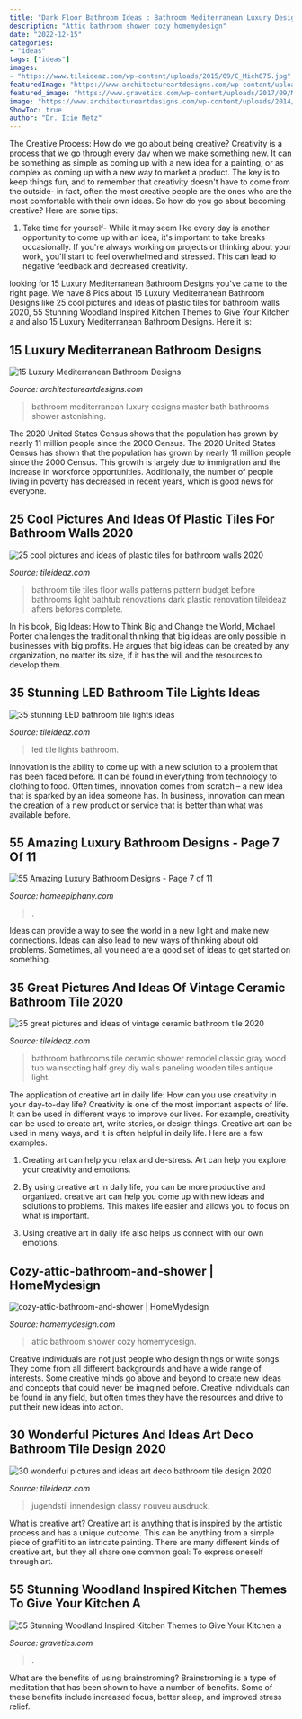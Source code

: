 ```yaml
---
title: "Dark Floor Bathroom Ideas : Bathroom Mediterranean Luxury Designs Master Bath Bathrooms Shower Astonishing"
description: "Attic bathroom shower cozy homemydesign"
date: "2022-12-15"
categories:
- "ideas"
tags: ["ideas"]
images:
- "https://www.tileideaz.com/wp-content/uploads/2015/09/C_Mich075.jpg"
featuredImage: "https://www.architectureartdesigns.com/wp-content/uploads/2014/08/15-Luxury-Mediterranean-Bathroom-Designs-8-630x494.jpg"
featured_image: "https://www.gravetics.com/wp-content/uploads/2017/09/Modern-Farmhouse-Kitchen.-Gray-tile-floors-white-cabinets..jpg"
image: "https://www.architectureartdesigns.com/wp-content/uploads/2014/08/15-Luxury-Mediterranean-Bathroom-Designs-8-630x494.jpg"
ShowToc: true
author: "Dr. Icie Metz"
---
```



The Creative Process: How do we go about being creative?
Creativity is a process that we go through every day when we make something new. It can be something as simple as coming up with a new idea for a painting, or as complex as coming up with a new way to market a product. The key is to keep things fun, and to remember that creativity doesn't have to come from the outside- in fact, often the most creative people are the ones who are the most comfortable with their own ideas. So how do you go about becoming creative? Here are some tips: 
1) Take time for yourself- While it may seem like every day is another opportunity to come up with an idea, it's important to take breaks occasionally. If you're always working on projects or thinking about your work, you'll start to feel overwhelmed and stressed. This can lead to negative feedback and decreased creativity.

	

		
looking for 15 Luxury Mediterranean Bathroom Designs you've came to the right page. We have 8 Pics about 15 Luxury Mediterranean Bathroom Designs like 25 cool pictures and ideas of plastic tiles for bathroom walls 2020, 55 Stunning Woodland Inspired Kitchen Themes to Give Your Kitchen a and also 15 Luxury Mediterranean Bathroom Designs. Here it is:
		
    
## 15 Luxury Mediterranean Bathroom Designs

<img loading=lazy src="https://www.architectureartdesigns.com/wp-content/uploads/2014/08/15-Luxury-Mediterranean-Bathroom-Designs-8-630x494.jpg" onerror="this.onerror=null;this.src='https://tse4.mm.bing.net/th?id=OIP.tf9YiS-Aux1gXh4gNSNVPwHaFz&amp;pid=15.1';" alt="15 Luxury Mediterranean Bathroom Designs">

_Source: architectureartdesigns.com_

>bathroom mediterranean luxury designs master bath bathrooms shower astonishing. 

	

The 2020 United States Census shows that the population has grown by nearly 11 million people since the 2000 Census.
The 2020 United States Census has shown that the population has grown by nearly 11 million people since the 2000 Census. This growth is largely due to immigration and the increase in workforce opportunities. Additionally, the number of people living in poverty has decreased in recent years, which is good news for everyone.

    
## 25 Cool Pictures And Ideas Of Plastic Tiles For Bathroom Walls 2020

<img loading=lazy src="https://www.tileideaz.com/wp-content/uploads/2015/09/wonderful-blue-shade-vintage-bathroom-tile-patterns-classic-kitchen-design-ideas-floral-pattern-bathtub-drapes-adorable-vintage-bathroom-tile-patterns-blue-bathroom-floor-tile-bathroom-favo.jpg" onerror="this.onerror=null;this.src='https://tse3.mm.bing.net/th?id=OIP.lvuxWeE8IeRThnpqA-bJvQHaLK&amp;pid=15.1';" alt="25 cool pictures and ideas of plastic tiles for bathroom walls 2020">

_Source: tileideaz.com_

>bathroom tile tiles floor walls patterns pattern budget before bathrooms light bathtub renovations dark plastic renovation tileideaz afters befores complete. 

	

In his book, Big Ideas: How to Think Big and Change the World, Michael Porter challenges the traditional thinking that big ideas are only possible in businesses with big profits. He argues that big ideas can be created by any organization, no matter its size, if it has the will and the resources to develop them.

    
## 35 Stunning LED Bathroom Tile Lights Ideas

<img loading=lazy src="https://www.tileideaz.com/wp-content/uploads/2015/08/165.jpg" onerror="this.onerror=null;this.src='https://tse3.mm.bing.net/th?id=OIP.fb5B2pbYYMPHONVhYkF8FwHaIC&amp;pid=15.1';" alt="35 stunning LED bathroom tile lights ideas">

_Source: tileideaz.com_

>led tile lights bathroom. 

	

Innovation is the ability to come up with a new solution to a problem that has been faced before. It can be found in everything from technology to clothing to food. Often times, innovation comes from scratch – a new idea that is sparked by an idea someone has. In business, innovation can mean the creation of a new product or service that is better than what was available before.

    
## 55 Amazing Luxury Bathroom Designs - Page 7 Of 11

<img loading=lazy src="https://homeepiphany.com/wp-content/uploads/2015/08/55-Amazing-Luxury-Bathroom-Designs-32.jpg" onerror="this.onerror=null;this.src='https://tse2.mm.bing.net/th?id=OIP.F61GkRtOSvEihFwzY_zYVAHaKA&amp;pid=15.1';" alt="55 Amazing Luxury Bathroom Designs - Page 7 of 11">

_Source: homeepiphany.com_

>. 

	

Ideas can provide a way to see the world in a new light and make new connections. Ideas can also lead to new ways of thinking about old problems. Sometimes, all you need are a good set of ideas to get started on something.

    
## 35 Great Pictures And Ideas Of Vintage Ceramic Bathroom Tile 2020

<img loading=lazy src="https://www.tileideaz.com/wp-content/uploads/2015/09/C_Mich075.jpg" onerror="this.onerror=null;this.src='https://tse4.mm.bing.net/th?id=OIP.oxH8vRz2wkRcRemW53m9LAHaLH&amp;pid=15.1';" alt="35 great pictures and ideas of vintage ceramic bathroom tile 2020">

_Source: tileideaz.com_

>bathroom bathrooms tile ceramic shower remodel classic gray wood tub wainscoting half grey diy walls paneling wooden tiles antique light. 

	

The application of creative art in daily life: How can you use creativity in your day-to-day life?
Creativity is one of the most important aspects of life. It can be used in different ways to improve our lives. For example, creativity can be used to create art, write stories, or design things. Creative art can be used in many ways, and it is often helpful in daily life. Here are a few examples: 
1) Creating art can help you relax and de-stress. Art can help you explore your creativity and emotions.

2) By using creative art in daily life, you can be more productive and organized. creative art can help you come up with new ideas and solutions to problems. This makes life easier and allows you to focus on what is important.

3) Using creative art in daily life also helps us connect with our own emotions.

    
## Cozy-attic-bathroom-and-shower | HomeMydesign

<img loading=lazy src="https://homemydesign.com/wp-content/uploads/2014/08/cozy-attic-bathroom-and-shower.jpg" onerror="this.onerror=null;this.src='https://tse1.mm.bing.net/th?id=OIP._huPrkWQjblyWGIpOBxf4AHaLK&amp;pid=15.1';" alt="cozy-attic-bathroom-and-shower | HomeMydesign">

_Source: homemydesign.com_

>attic bathroom shower cozy homemydesign. 

	

Creative individuals are not just people who design things or write songs. They come from all different backgrounds and have a wide range of interests. Some creative minds go above and beyond to create new ideas and concepts that could never be imagined before. Creative individuals can be found in any field, but often times they have the resources and drive to put their new ideas into action.

    
## 30 Wonderful Pictures And Ideas Art Deco Bathroom Tile Design 2020

<img loading=lazy src="https://www.tileideaz.com/wp-content/uploads/2015/11/bathroom-classy-art-deco-bathroom-decor-idea-also-white-bathtub-cream-curtain-also-blue-motive-also-gray-floor-tile-lavish-art-deco-bathroom-decor-ideas.jpg" onerror="this.onerror=null;this.src='https://tse1.mm.bing.net/th?id=OIP.ZX8OpzVAJw9Sn9m5_xxHzAHaLG&amp;pid=15.1';" alt="30 wonderful pictures and ideas art deco bathroom tile design 2020">

_Source: tileideaz.com_

>jugendstil innendesign classy nouveu ausdruck. 

	

What is creative art?
Creative art is anything that is inspired by the artistic process and has a unique outcome. This can be anything from a simple piece of graffiti to an intricate painting. There are many different kinds of creative art, but they all share one common goal: To express oneself through art.

    
## 55 Stunning Woodland Inspired Kitchen Themes To Give Your Kitchen A

<img loading=lazy src="https://www.gravetics.com/wp-content/uploads/2017/09/Modern-Farmhouse-Kitchen.-Gray-tile-floors-white-cabinets..jpg" onerror="this.onerror=null;this.src='https://tse1.mm.bing.net/th?id=OIP.T3eeW0y5eLou0ha9V-oL1wHaLH&amp;pid=15.1';" alt="55 Stunning Woodland Inspired Kitchen Themes to Give Your Kitchen a">

_Source: gravetics.com_

>. 

	

What are the benefits of using brainstroming?
Brainstroming is a type of meditation that has been shown to have a number of benefits. Some of these benefits include increased focus, better sleep, and improved stress relief.

